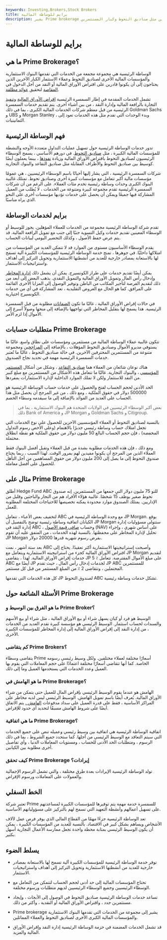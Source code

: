 ```yaml
---
keywords: Investing,Brokers,Stock Brokers
title: برايم للوساطة المالية
description: يشير Prime brokerage إلى مجموعة معقدة من الخدمات المالية التي قد يقدمها بعض الوسطاء لعملاء خاصين مثل صناديق التحوط وكبار المستثمرين.
---
```


# برايم للوساطة المالية
## ما هي Prime Brokerage؟

الوساطة الرئيسية هي مجموعة مجمعة من الخدمات التي تقدمها البنوك الاستثمارية والمؤسسات المالية الأخرى لصناديق التحوط وعملاء الاستثمار الكبار الآخرين الذين يحتاجون إلى أن يكونوا قادرين على اقتراض الأوراق المالية أو النقد من أجل الدخول في [المقاصة](/netting) لتحقيق [عوائد مطلقة](/absolutereturn).

تشمل الخدمات المقدمة في إطار السمسرة الرئيسية [إقراض الأوراق المالية](/securitieslending) [وتنفيذ](/execution) التجارة بالرافعة المالية وإدارة النقد ، من بين أشياء أخرى. يتم تقديم خدمات السمسرة الرئيسية من قبل معظم شركات الخدمات المالية الكبرى ، بما في ذلك Goldman Sachs و UBS و Morgan Stanley ، وبدء الوحدات التي تقدم مثل هذه الخدمات تعود إلى الثمانينيات.

## فهم الوساطة الرئيسية

تدور خدمات الوساطة الرئيسية حول تسهيل عمليات التداول متعددة الأوجه والنشطة للمؤسسات المالية الكبيرة ، مثل [صناديق التحوط](/hedgefund). في دورهم الأساسي ، يسمح الوسطاء الرئيسيون لصناديق التحوط باقتراض الأوراق المالية وزيادة [نفوذها](/leverage) ، بينما يعملون أيضًا كوسيط بين صناديق التحوط والأطراف المقابلة مثل صناديق التقاعد والبنوك التجارية.

شركات السمسرة الرئيسية ، التي يشار إليها أحيانًا باسم الوسطاء الرئيسيين ، هي عمومًا مؤسسات مالية أكبر تتعامل مع مؤسسات كبيرة أخرى وصناديق تحوط. تمتلك غالبية البنوك الكبرى وحدات وساطة رئيسية تخدم مئات العملاء. على الرغم من أن شركات السمسرة الرئيسية تقدم مجموعة كبيرة ومتنوعة من الخدمات ، لا يُطلب من العميل المشاركة فيها جميعًا ويمكن أن يحصل على خدمات تؤديها مؤسسات أخرى على النحو الذي يراه مناسبًا.

## برايم لخدمات الوساطة

تقدم شركة الوساطة الرئيسية مجموعة من الخدمات للعملاء المؤهلين. يجوز للوسيط أو الوسطاء المعينين تقديم خدمات وكيل التسوية جنبًا إلى جنب مع تمويل الرافعة المالية. قد يتم عرض حفظ الأصول ، وكذلك التحضير اليومي لبيانات الحساب.

يقدم الوسطاء الأساسيون مستوى من الموارد قد لا تتمكن العديد من المؤسسات من امتلاكها داخليًا. في جوهرها ، تمنح خدمة الوساطة الرئيسية للمؤسسات الكبيرة آلية تسمح لها بالاستعانة بمصادر خارجية للعديد من أنشطتها الاستثمارية وتحويل التركيز إلى أهداف واستراتيجيات الاستثمار.

يمكن أيضًا تقديم خدمات على طراز الكونسيرج. يمكن أن يشمل ذلك [إدارة المخاطر](/riskmanagement) وإدخال رأس المال وتمويل الأوراق المالية والتمويل النقدي. يذهب البعض إلى أبعد من ذلك لتقديم الفرصة لتأجير المكاتب من الباطن وتوفير الوصول إلى المزايا الأخرى القائمة على المرافق. كما هو الحال مع العروض التقليدية ، تعد المشاركة في أي من خدمات الكونسيرج اختيارية.

في حالات إقراض الأوراق المالية ، غالبًا ما تكون [الضمانات](/collateral) مطلوبة من قبل السمسرة الرئيسية. هذا يسمح لها بتقليل المخاطر التي تواجهها بالإضافة إلى منحها وصولاً أسرع إلى الأموال إذا لزم الأمر.

## متطلبات حسابات Prime Brokerage

تتكون غالبية عملاء الوساطة المالية من مستثمرين ومؤسسات على نطاق واسع. غالبًا ما يستوفي مديرو الأموال وصناديق التحوط المؤهلات ، بالإضافة إلى [المراجحين](/arbitrageur) ومجموعة متنوعة من المستثمرين المحترفين الآخرين. في حالة صناديق التحوط ، غالبًا ما تُعتبر خدمات السمسرة الرئيسية مهمة في تحديد نجاح الصندوق.

هناك نوعان شائعان من العملاء هما [صناديق التقاعد](/pensionplan) ، وشكل من أشكال [المستثمر المؤسسي](/institutionalinvestor) ، والبنوك التجارية. غالبًا ما تتعامل هذه الأشكال من المستثمرين مع مبلغ كبير من النقد للاستثمار ولكن لا تملك الموارد الداخلية لإدارة الاستثمارات بمفردها.

الحد الأدنى لحجم الحساب لفتح والحصول على خدمات حساب الوساطة الرئيسية هو 500000 دولار في حقوق الملكية ، ومع ذلك ، من غير المرجح أن يحصل مثل هذا الحساب على العديد من الفوائد بالإضافة إلى ما سيقدمه وسطاء الخصم.

> بعض أكبر الوسطاء الرئيسيين في الولايات المتحدة هم البنوك الاستثمارية ، بما في ذلك Bank of America و JP Morgan و Goldman Sachs و Citigroup.

>

بالنسبة لصناديق التحوط أو العملاء المؤسسيين الآخرين للحصول على نوع الخدمات التي تجعل امتلاك حساب وساطة رئيسي جديرًا بالاهتمام (وعلى الأخص رسوم التداول المخفضة) ، فإن حجم الحساب البالغ 50 مليون دولار من حقوق الملكية هو نقطة انطلاق محتملة.

ومع ذلك ، فإن هذه الخدمات مطلوبة بشدة من قبل العملاء وتقبل أفضل البنوك فقط العملاء الذين من المرجح أن يكونوا مفيدين لهم بمرور الوقت. لهذا السبب ، ربما يحتاج صندوق التحوط إلى ما يصل إلى 200 مليون دولار من حقوق المساهمين من أجل التأهل للحصول على أفضل معاملة.

## مثال على Prime Brokerage

أطلق Hedge Fund ABC للتو 75 مليون دولار التي جمعها من المستثمرين. إنه صندوق تحوط صغير يوظف 15 شخصًا. غالبية هؤلاء الأفراد هم من التجار والباحثين وقليل من الإداريين. يمتلك الصندوق موارد محدودة يمكنه تخصيصها للاحتياجات المختلفة المطلوبة للعمل.

لتخفيف بعض الأعباء ، تتعامل ABC مع وحدة الوساطة الرئيسية في JP Morgan. يوقع الكيانان اتفاقية وساطة رئيسية توضح بالتفصيل أن JP Morgan ستتولى مسؤوليات إدارة إدارة النقد في ABC ، وحساب [صافي قيمة الأصول](/nav) (NAV) على أساس شهري ، وإجراء تحليل لإدارة المخاطر على محفظتها. بالنسبة لهذه الخدمات ، من المتفق عليه أن تقوم JP Morgan بفرض رسوم شهرية قدرها 20000 دولار.

بعد ستة أشهر ، نمت ABC وأصبحت إستراتيجيتها الاستثمارية أكثر تعقيدًا. يحتاج إلى اقتراض الأوراق المالية كجزء من استراتيجيته الاستثمارية ويتعامل مع JP Morgan لتقديم خدمات إقراض الأوراق المالية. لهذا ، يتقاضى JP 5 ٪ على مبلغ الأموال المقترضة. تتعامل ABC أيضًا مع JP لخدمات إدخال رأس المال ، حيث تقدم JP ABC للمستثمرين المحتملين ، وتتقاضى 2 ٪ من المبلغ المستثمر من قبل كل مستثمر.

كل هذه الخدمات التي تقدمها JP لصندوق التحوط ABC تشكل خدمات وساطة رئيسية.

## الأسئلة الشائعة حول Prime Brokerage

### ما هو الفرق بين الوسيط و Prime Broker؟

الوسيط هو فرد أو كيان يسهل شراء أو بيع الأوراق المالية ، مثل شراء أو بيع الأسهم والسندات لحساب استثمار. الوسيط الرئيسي هو مؤسسة كبيرة تقدم العديد من الخدمات ، من إدارة النقد إلى إقراض الأوراق المالية إلى إدارة المخاطر للمؤسسات الكبيرة الأخرى.

### كم يتقاضى Prime Brokers؟

يتقاضى وسطاء Prime أسعارًا مختلفة لعملاء مختلفين. ولكل وسيط رئيسي رسومه الخاصة. كما أنها تتقاضى أسعارًا مختلفة اعتمادًا على حجم المعاملات التي يقوم بها العميل وعدد الخدمات التي يستخدمها العميل وما إلى ذلك.

### ما هو الهامش في Prime Brokerage؟

الهامش هو عندما يقوم الوسيط الرئيسي بإقراض المال للعميل حتى يتمكن من شراء الأوراق المالية. يُعرف أيضًا باسم تمويل الهامش. الوسيط الرئيسي ليس لديه مخاطر على المراكز الأساسية ، فقط على قدرة العميل على سداد مدفوعات [الهامش .](/margin) يتم الاتفاق أيضًا على شروط الهامش مسبقًا لتحديد أي حدود للإقراض.

### ما هي اتفاقية Prime Brokerage؟

اتفاقية الوساطة الرئيسية هي اتفاقية بين وسيط رئيسي وعميله تنص على جميع الخدمات التي سيتم التعاقد مع الوسيط الرئيسي من أجلها. كما ستحدد جميع الشروط ، بما في ذلك الرسوم ، ومتطلبات الحد الأدنى للحساب ، ومستويات المعاملات الدنيا ، وأي تفاصيل أخرى مطلوبة بين الكيانين.

### كيف تحقق Prime Brokerage إيرادات؟

تولد الوساطة الرئيسية الإيرادات بعدة طرق مختلفة ، والتي تشمل الرسوم الإجمالية والعمولات على المعاملات ورسوم الإقراض.

## الخط السفلي

تعتبر شركة Prime للسمسرة خدمة مهمة يتم توفيرها للمؤسسات الكبيرة لمساعدتهم على تسهيل أعمالهم وأنشطة التعهيد التي تسمح لهم بالتركيز على مسؤولياتهم الأساسية.

تعد الوساطة الرئيسية جزءًا مهمًا من القطاع المالي الذي يوفر فرص عمل لآلاف الأشخاص ويساهم بشكل كبير في الاقتصاد. بالنسبة للعديد من المؤسسات الكبيرة ، يمكن أن يكون الوسيط الرئيسي بمثابة محطة واحدة تجعل ممارسة الأعمال التجارية أسهل بكثير.

## يسلط الضوء

- توفر خدمة الوساطة الرئيسية للمؤسسات الكبيرة آلية تسمح لها بالاستعانة بمصادر خارجية للعديد من أنشطتها الاستثمارية وتحويل التركيز إلى أهداف واستراتيجيات الاستثمار.

- تحتاج المؤسسات المالية إلى حد أدنى لحجم الحساب لتتمكن من التعامل مع الوسطاء الرئيسيين وجميع الوسطاء الرئيسيين لديهم متطلبات ورسوم مختلفة.

- تساعد خدمات الوساطة الرئيسية صناديق التحوط في الوصول إلى الأبحاث ، وإيجاد مستثمرين جدد ، واقتراض الأوراق المالية أو النقدية ، وأكثر من ذلك.

- Prime brokerage يشير إلى مجموعة من الخدمات التي تقدمها البنوك الاستثمارية والمؤسسات المالية الكبرى الأخرى لصناديق التحوط والعملاء المماثلين.

- قد تشمل الخدمات المضمنة في حزمة الوساطة الرئيسية إدارة النقد وإقراض الأوراق المالية والمزيد.

